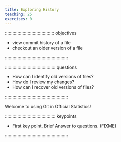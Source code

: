 ```yaml
---
title: Exploring History
teaching: 25
exercises: 0
---
```


::::::::::::::::::::::::::::::::::::::: objectives

- view commit history of a file
- checkout an older version of a file

::::::::::::::::::::::::::::::::::::::::::::::::::

:::::::::::::::::::::::::::::::::::::::: questions

- How can I identify old versions of files?
- How do I review my changes?
- How can I recover old versions of files?

::::::::::::::::::::::::::::::::::::::::::::::::::

Welcome to using Git in Official Statistics!



:::::::::::::::::::::::::::::::::::::::: keypoints

- First key point. Brief Answer to questions. (FIXME)

::::::::::::::::::::::::::::::::::::::::::::::::::


